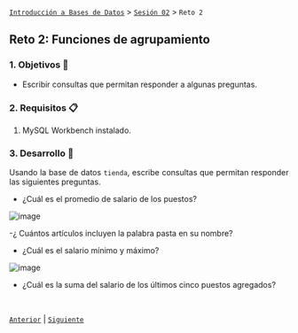 [`Introducción a Bases de Datos`](../../README.md) > [`Sesión 02`](../Readme.md) > `Reto 2`
	
## Reto 2: Funciones de agrupamiento

<div style="text-align: justify;">

### 1. Objetivos :dart:

- Escribir consultas que permitan responder a algunas preguntas.

### 2. Requisitos :clipboard:

1. MySQL Workbench instalado.

### 3. Desarrollo :rocket:

Usando la base de datos `tienda`, escribe consultas que permitan responder las siguientes preguntas.

- ¿Cuál es el promedio de salario de los puestos?
	
![image](https://user-images.githubusercontent.com/104279978/194189831-f296dafc-e5fd-4114-a4aa-0e20fa4763a2.png)

-¿ Cuántos artículos incluyen la palabra pasta en su nombre?

- ¿Cuál es el salario mínimo y máximo?
	
![image](https://user-images.githubusercontent.com/104279978/194191965-f3ea0829-5ef0-4f27-a04d-c1e73195b2eb.png)

	

- ¿Cuál es la suma del salario de los últimos cinco puestos agregados?
	



<br/>

[`Anterior`](../Ejemplo-02/Readme.md) | [`Siguiente`](../Readme.md)      

</div> 
